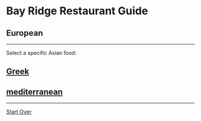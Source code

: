 # Bay Ridge Restaurant Guide
## European
---
Select a specific Asian food:
## [Greek](greek.md)
## [mediterranean](mediterranean.md) 
---
[Start Over](../home.md)
